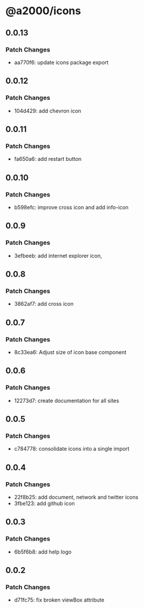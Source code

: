 # @a2000/icons

## 0.0.13

### Patch Changes

- aa770f6: update icons package export

## 0.0.12

### Patch Changes

- 104d429: add chevron icon

## 0.0.11

### Patch Changes

- fa650a6: add restart button

## 0.0.10

### Patch Changes

- b598efc: improve cross icon and add info-icon

## 0.0.9

### Patch Changes

- 3efbeeb: add internet explorer icon,

## 0.0.8

### Patch Changes

- 3862af7: add cross icon

## 0.0.7

### Patch Changes

- 8c33ea6: Adjust size of icon base component

## 0.0.6

### Patch Changes

- 12273d7: create documentation for all sites

## 0.0.5

### Patch Changes

- c784778: consolidate icons into a single import

## 0.0.4

### Patch Changes

- 22f8b25: add document, network and twitter icons
- 3fbe123: add github icon

## 0.0.3

### Patch Changes

- 6b5f6b8: add help logo

## 0.0.2

### Patch Changes

- d71fc75: fix broken viewBox attribute

